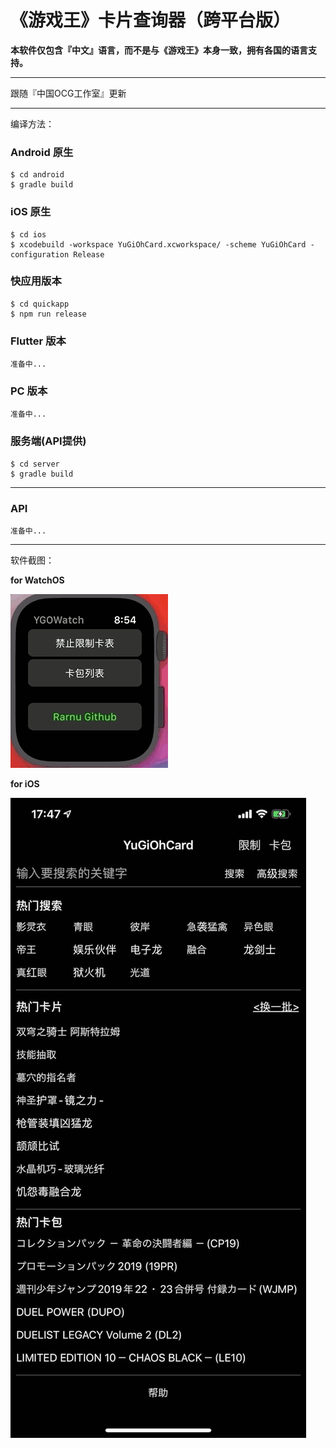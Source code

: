 《游戏王》卡片查询器（跨平台版）
=============================

**本软件仅包含『中文』语言，而不是与《游戏王》本身一致，拥有各国的语言支持。**

- - -

跟随『中国OCG工作室』更新

- - -

编译方法：

### Android 原生

```
$ cd android
$ gradle build
```

### iOS 原生

```
$ cd ios
$ xcodebuild -workspace YuGiOhCard.xcworkspace/ -scheme YuGiOhCard -configuration Release
```



### 快应用版本

```
$ cd quickapp
$ npm run release
```

### Flutter 版本

```
准备中...
```

### PC 版本

```
准备中...
```

### 服务端(API提供)

```
$ cd server
$ gradle build
```

- - -

### API

```
准备中...
```

- - -

软件截图：

**for WatchOS**

![](https://raw.githubusercontent.com/rarnu/yugioh-card/master/screenshot/watchapp.gif)

**for iOS**

![](https://raw.githubusercontent.com/rarnu/yugioh-card/master/screenshot/iosapp.png)